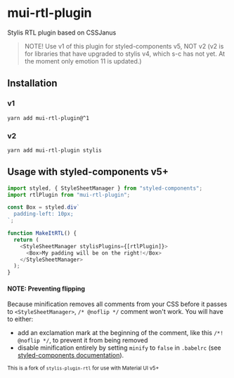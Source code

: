 # mui-rtl-plugin

Stylis RTL plugin based on CSSJanus

> NOTE! Use v1 of this plugin for styled-components v5, NOT v2 (v2 is for libraries that have upgraded to stylis v4, which s-c has not yet. At the moment only emotion 11 is updated.)

## Installation

### v1

```shell
yarn add mui-rtl-plugin@^1
```

### v2

```shell
yarn add mui-rtl-plugin stylis
```

## Usage with styled-components v5+

```javascript
import styled, { StyleSheetManager } from "styled-components";
import rtlPlugin from "mui-rtl-plugin";

const Box = styled.div`
  padding-left: 10px;
`;

function MakeItRTL() {
  return (
    <StyleSheetManager stylisPlugins={[rtlPlugin]}>
      <Box>My padding will be on the right!</Box>
    </StyleSheetManager>
  );
}
```

#### NOTE: Preventing flipping

Because minification removes all comments from your CSS before it passes to `<StyleSheetManager>`, `/* @noflip */` comment won't work.
You will have to either:

- add an exclamation mark at the beginning of the comment, like this `/*! @noflip */`, to prevent it from being removed
- disable minification entirely by setting `minify` to `false` in `.babelrc` (see [styled-components documentation](https://styled-components.com/docs/tooling#minification)).

<small>This is a fork of `stylis-plugin-rtl` for use with Material UI v5+</small>
